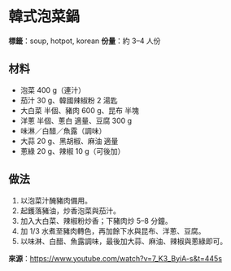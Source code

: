 # 韓式泡菜鍋

**標籤**：soup, hotpot, korean
**份量**：約 3–4 人份

## 材料

- 泡菜 400 g（連汁）
- 茄汁 30 g、韓國辣椒粉 2 湯匙
- 大白菜 半個、豬肉 600 g、昆布 半塊
- 洋蔥 半個、蔥白 適量、豆腐 300 g
- 味淋／白醋／魚露（調味）
- 大蒜 20 g、黑胡椒、麻油 適量
- 蔥綠 20 g、辣椒 10 g（可後加）

## 做法

1. 以泡菜汁醃豬肉備用。
2. 起鑊落豬油，炒香泡菜與茄汁。
3. 加入大白菜、辣椒粉炒香；下豬肉炒 5–8 分鐘。
4. 加 1/3 水煮至豬肉轉色，再加餘下水與昆布、洋蔥、豆腐。
5. 以味淋、白醋、魚露調味，最後加大蒜、麻油、辣椒與蔥綠即可。

**來源**：https://www.youtube.com/watch?v=7_K3_ByiA-s&t=445s

